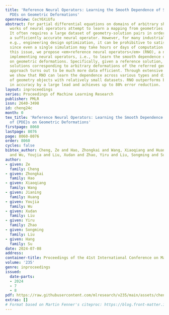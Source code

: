 ```yaml
---
title: 'Reference Neural Operators: Learning the Smooth Dependence of Solutions of
  PDEs on Geometric Deformations'
openreview: CecY6XiUfu
abstract: For partial differential equations on domains of arbitrary shapes, existing
  works of neural operators attempt to learn a mapping from geometries to solutions.
  It often requires a large dataset of geometry-solution pairs in order to obtain
  a sufficiently accurate neural operator. However, for many industrial applications,
  e.g., engineering design optimization, it can be prohibitive to satisfy the requirement
  since even a single simulation may take hours or days of computation. To address
  this issue, we propose <em>reference neural operators</em> (RNO), a novel way of
  implementing neural operators, i.e., to learn the smooth dependence of solutions
  on geometric deformations. Specifically, given a reference solution, RNO can predict
  solutions corresponding to arbitrary deformations of the referred geometry. This
  approach turns out to be much more data efficient. Through extensive experiments,
  we show that RNO can learn the dependence across various types and different numbers
  of geometry objects with relatively small datasets. RNO outperforms baseline models
  in accuracy by a large lead and achieves up to 80% error reduction.
layout: inproceedings
series: Proceedings of Machine Learning Research
publisher: PMLR
issn: 2640-3498
id: cheng24c
month: 0
tex_title: 'Reference Neural Operators: Learning the Smooth Dependence of Solutions
  of {PDE}s on Geometric Deformations'
firstpage: 8060
lastpage: 8076
page: 8060-8076
order: 8060
cycles: false
bibtex_author: Cheng, Ze and Hao, Zhongkai and Wang, Xiaoqiang and Huang, Jianing
  and Wu, Youjia and Liu, Xudan and Zhao, Yiru and Liu, Songming and Su, Hang
author:
- given: Ze
  family: Cheng
- given: Zhongkai
  family: Hao
- given: Xiaoqiang
  family: Wang
- given: Jianing
  family: Huang
- given: Youjia
  family: Wu
- given: Xudan
  family: Liu
- given: Yiru
  family: Zhao
- given: Songming
  family: Liu
- given: Hang
  family: Su
date: 2024-07-08
address:
container-title: Proceedings of the 41st International Conference on Machine Learning
volume: '235'
genre: inproceedings
issued:
  date-parts:
  - 2024
  - 7
  - 8
pdf: https://raw.githubusercontent.com/mlresearch/v235/main/assets/cheng24c/cheng24c.pdf
extras: []
# Format based on Martin Fenner's citeproc: https://blog.front-matter.io/posts/citeproc-yaml-for-bibliographies/
---
```

